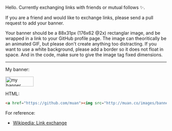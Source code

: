 Hello. Currently exchanging links with friends or mutual follows :sparkles:. 

If you are a friend and would like to exchange links, please send a pull request to add your banner. 

Your banner should be a 88x31px (176x62 @2x) rectanglar image, and be wrapped in a link to your GitHub profile page. The image can theoritically be an animated GIF, but please don't create anything too distracting. If you want to use a white background, please add a border so it does not float in space. And in the code, make sure to give the image tag fixed dimensions.

---

My banner: 

<img src="http://muan.co/images/banner.png" width="88" height="31" align="middle" alt="my banner">

HTML:

```html
<a href="https://github.com/muan"><img src="http://muan.co/images/banner.png" width="88" height="31" alt="Mu-An Chiou"></a>
```

For reference:
- [Wikipedia: Link exchange](https://en.wikipedia.org/wiki/Link_exchange)
